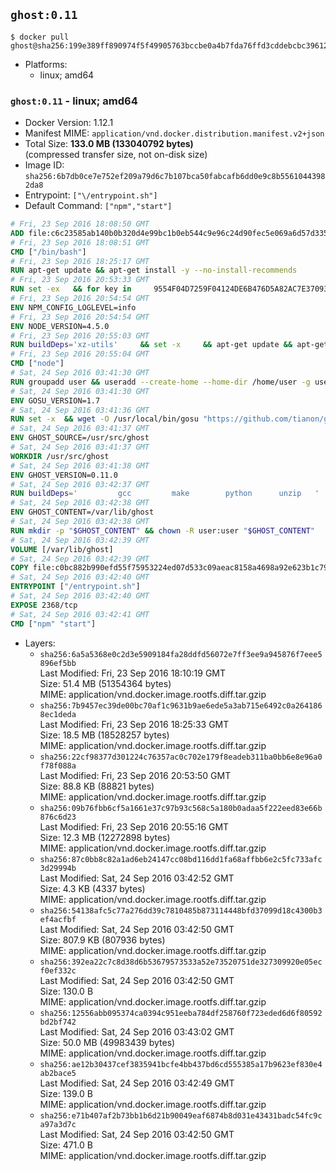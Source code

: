 ## `ghost:0.11`

```console
$ docker pull ghost@sha256:199e389ff890974f5f49905763bccbe0a4b7fda76ffd3cddebcbc3961228b8fa
```

-	Platforms:
	-	linux; amd64

### `ghost:0.11` - linux; amd64

-	Docker Version: 1.12.1
-	Manifest MIME: `application/vnd.docker.distribution.manifest.v2+json`
-	Total Size: **133.0 MB (133040792 bytes)**  
	(compressed transfer size, not on-disk size)
-	Image ID: `sha256:6b7db0ce7e752ef209a79d6c7b107bca50fabcafb6dd0e9c8b55610443982da8`
-	Entrypoint: `["\/entrypoint.sh"]`
-	Default Command: `["npm","start"]`

```dockerfile
# Fri, 23 Sep 2016 18:08:50 GMT
ADD file:c6c23585ab140b0b320d4e99bc1b0eb544c9e96c24d90fec5e069a6d57d335ca in / 
# Fri, 23 Sep 2016 18:08:51 GMT
CMD ["/bin/bash"]
# Fri, 23 Sep 2016 18:25:17 GMT
RUN apt-get update && apt-get install -y --no-install-recommends 		ca-certificates 		curl 		wget 	&& rm -rf /var/lib/apt/lists/*
# Fri, 23 Sep 2016 20:53:33 GMT
RUN set -ex   && for key in     9554F04D7259F04124DE6B476D5A82AC7E37093B     94AE36675C464D64BAFA68DD7434390BDBE9B9C5     0034A06D9D9B0064CE8ADF6BF1747F4AD2306D93     FD3A5288F042B6850C66B31F09FE44734EB7990E     71DCFD284A79C3B38668286BC97EC7A07EDE3FC1     DD8F2338BAE7501E3DD5AC78C273792F7D83545D     B9AE9905FFD7803F25714661B63B535A4C206CA9     C4F0DFFF4E8C1A8236409D08E73BC641CC11F4C8   ; do     gpg --keyserver ha.pool.sks-keyservers.net --recv-keys "$key";   done
# Fri, 23 Sep 2016 20:54:54 GMT
ENV NPM_CONFIG_LOGLEVEL=info
# Fri, 23 Sep 2016 20:54:54 GMT
ENV NODE_VERSION=4.5.0
# Fri, 23 Sep 2016 20:55:03 GMT
RUN buildDeps='xz-utils'     && set -x     && apt-get update && apt-get install -y $buildDeps --no-install-recommends     && rm -rf /var/lib/apt/lists/*     && curl -SLO "https://nodejs.org/dist/v$NODE_VERSION/node-v$NODE_VERSION-linux-x64.tar.xz"     && curl -SLO "https://nodejs.org/dist/v$NODE_VERSION/SHASUMS256.txt.asc"     && gpg --batch --decrypt --output SHASUMS256.txt SHASUMS256.txt.asc     && grep " node-v$NODE_VERSION-linux-x64.tar.xz\$" SHASUMS256.txt | sha256sum -c -     && tar -xJf "node-v$NODE_VERSION-linux-x64.tar.xz" -C /usr/local --strip-components=1     && rm "node-v$NODE_VERSION-linux-x64.tar.xz" SHASUMS256.txt.asc SHASUMS256.txt     && apt-get purge -y --auto-remove $buildDeps     && ln -s /usr/local/bin/node /usr/local/bin/nodejs
# Fri, 23 Sep 2016 20:55:04 GMT
CMD ["node"]
# Sat, 24 Sep 2016 03:41:30 GMT
RUN groupadd user && useradd --create-home --home-dir /home/user -g user user
# Sat, 24 Sep 2016 03:41:30 GMT
ENV GOSU_VERSION=1.7
# Sat, 24 Sep 2016 03:41:36 GMT
RUN set -x 	&& wget -O /usr/local/bin/gosu "https://github.com/tianon/gosu/releases/download/$GOSU_VERSION/gosu-$(dpkg --print-architecture)" 	&& wget -O /usr/local/bin/gosu.asc "https://github.com/tianon/gosu/releases/download/$GOSU_VERSION/gosu-$(dpkg --print-architecture).asc" 	&& export GNUPGHOME="$(mktemp -d)" 	&& gpg --keyserver ha.pool.sks-keyservers.net --recv-keys B42F6819007F00F88E364FD4036A9C25BF357DD4 	&& gpg --batch --verify /usr/local/bin/gosu.asc /usr/local/bin/gosu 	&& rm -r "$GNUPGHOME" /usr/local/bin/gosu.asc 	&& chmod +x /usr/local/bin/gosu 	&& gosu nobody true
# Sat, 24 Sep 2016 03:41:37 GMT
ENV GHOST_SOURCE=/usr/src/ghost
# Sat, 24 Sep 2016 03:41:37 GMT
WORKDIR /usr/src/ghost
# Sat, 24 Sep 2016 03:41:38 GMT
ENV GHOST_VERSION=0.11.0
# Sat, 24 Sep 2016 03:42:37 GMT
RUN buildDeps=' 		gcc 		make 		python 		unzip 	' 	&& set -x 	&& apt-get update && apt-get install -y $buildDeps --no-install-recommends && rm -rf /var/lib/apt/lists/* 	&& wget -O ghost.zip "https://ghost.org/archives/ghost-${GHOST_VERSION}.zip" 	&& unzip ghost.zip 	&& npm install --production 	&& apt-get purge -y --auto-remove -o APT::AutoRemove::RecommendsImportant=false -o APT::AutoRemove::SuggestsImportant=false $buildDeps 	&& rm ghost.zip 	&& npm cache clean 	&& rm -rf /tmp/npm*
# Sat, 24 Sep 2016 03:42:38 GMT
ENV GHOST_CONTENT=/var/lib/ghost
# Sat, 24 Sep 2016 03:42:38 GMT
RUN mkdir -p "$GHOST_CONTENT" && chown -R user:user "$GHOST_CONTENT"
# Sat, 24 Sep 2016 03:42:39 GMT
VOLUME [/var/lib/ghost]
# Sat, 24 Sep 2016 03:42:39 GMT
COPY file:c0bc882b990efd55f75953224ed07d533c09aeac8158a4698a92e623b1c79ce9 in /entrypoint.sh 
# Sat, 24 Sep 2016 03:42:40 GMT
ENTRYPOINT ["/entrypoint.sh"]
# Sat, 24 Sep 2016 03:42:40 GMT
EXPOSE 2368/tcp
# Sat, 24 Sep 2016 03:42:41 GMT
CMD ["npm" "start"]
```

-	Layers:
	-	`sha256:6a5a5368e0c2d3e5909184fa28ddfd56072e7ff3ee9a945876f7eee5896ef5bb`  
		Last Modified: Fri, 23 Sep 2016 18:10:19 GMT  
		Size: 51.4 MB (51354364 bytes)  
		MIME: application/vnd.docker.image.rootfs.diff.tar.gzip
	-	`sha256:7b9457ec39de00bc70af1c9631b9ae6ede5a3ab715e6492c0a2641868ec1deda`  
		Last Modified: Fri, 23 Sep 2016 18:25:33 GMT  
		Size: 18.5 MB (18528257 bytes)  
		MIME: application/vnd.docker.image.rootfs.diff.tar.gzip
	-	`sha256:22cf98377d301224c76357ac0c702e179f8eadeb311ba0bb6e8e96a0f78f088a`  
		Last Modified: Fri, 23 Sep 2016 20:53:50 GMT  
		Size: 88.8 KB (88821 bytes)  
		MIME: application/vnd.docker.image.rootfs.diff.tar.gzip
	-	`sha256:09b76fbb6cf5a1661e37c97b93c568c5a180b0adaa5f222eed83e66b876c6d23`  
		Last Modified: Fri, 23 Sep 2016 20:55:16 GMT  
		Size: 12.3 MB (12272898 bytes)  
		MIME: application/vnd.docker.image.rootfs.diff.tar.gzip
	-	`sha256:87c0bb8c82a1ad6eb24147cc08bd116dd1fa68affbb6e2c5fc733afc3d29994b`  
		Last Modified: Sat, 24 Sep 2016 03:42:52 GMT  
		Size: 4.3 KB (4337 bytes)  
		MIME: application/vnd.docker.image.rootfs.diff.tar.gzip
	-	`sha256:54138afc5c77a276dd39c7810485b873114448bfd37099d18c4300b3ef4acfbf`  
		Last Modified: Sat, 24 Sep 2016 03:42:50 GMT  
		Size: 807.9 KB (807936 bytes)  
		MIME: application/vnd.docker.image.rootfs.diff.tar.gzip
	-	`sha256:392ea22c7c8d38d6b53679573533a52e73520751de327309920e05ecf0ef332c`  
		Last Modified: Sat, 24 Sep 2016 03:42:50 GMT  
		Size: 130.0 B  
		MIME: application/vnd.docker.image.rootfs.diff.tar.gzip
	-	`sha256:12556abb095374ca0394c951eeba784df258760f723eded6d6f80592bd2bf742`  
		Last Modified: Sat, 24 Sep 2016 03:43:02 GMT  
		Size: 50.0 MB (49983439 bytes)  
		MIME: application/vnd.docker.image.rootfs.diff.tar.gzip
	-	`sha256:ae12b30437cef3835941bcfe4bb437bd6cd555385a17b9623ef830e4ab2bace5`  
		Last Modified: Sat, 24 Sep 2016 03:42:49 GMT  
		Size: 139.0 B  
		MIME: application/vnd.docker.image.rootfs.diff.tar.gzip
	-	`sha256:e71b407af2b73bb1b6d21b90049eaf6874b8d031e43431badc54fc9ca97a3d7c`  
		Last Modified: Sat, 24 Sep 2016 03:42:50 GMT  
		Size: 471.0 B  
		MIME: application/vnd.docker.image.rootfs.diff.tar.gzip
